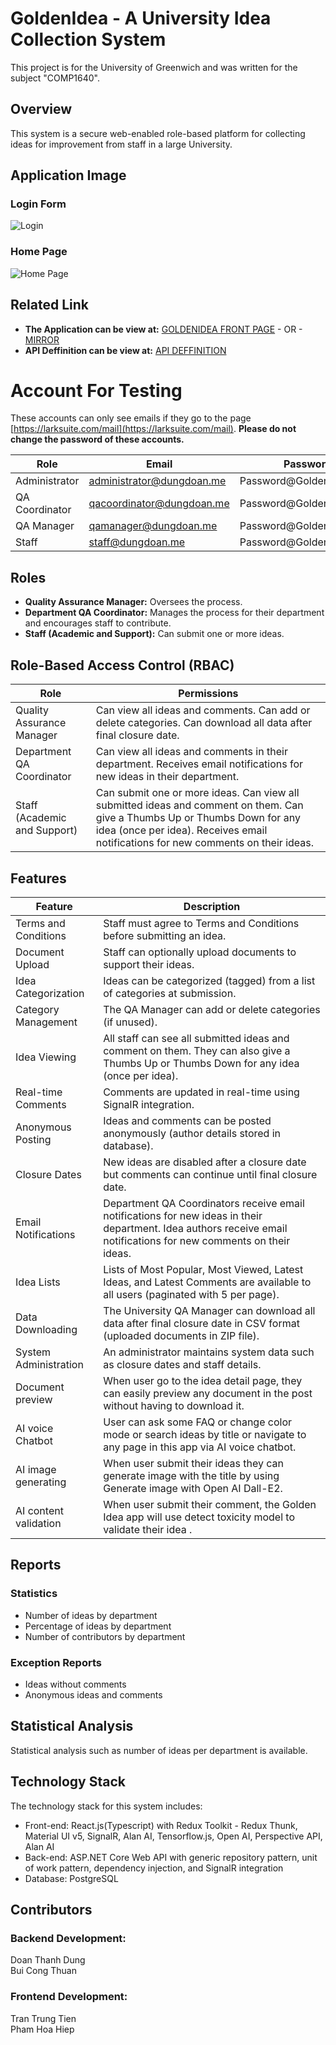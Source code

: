 # GoldenIdea - A University Idea Collection System

This project is for the University of Greenwich and was written for the subject "COMP1640".

## Overview

This system is a secure web-enabled role-based platform for collecting ideas for improvement from staff in a large University.

## Application Image

### Login Form
![Login](https://user-images.githubusercontent.com/105436645/229393213-633020a1-9c5a-4cce-9365-97f599028503.png)

### Home Page
![Home Page](https://user-images.githubusercontent.com/97430041/229363819-55ab0d6f-ceee-4c3b-b460-87b23ffd50ab.png)

## Related Link

- **The Application can be view at:** [GOLDENIDEA FRONT PAGE](https://goldenidea.dungdoan.me/) - OR - [MIRROR](https://golden-idea-comp-1640.vercel.app/)
- **API Deffinition can be view at:** [API DEFFINITION](https://goldenidea.azurewebsites.net/swagger/index.html)

# Account For Testing

These accounts can only see emails if they go to the page [https://larksuite.com/mail](https://larksuite.com/mail). **Please do not change the password of these accounts.**

| Role | Email | Password |
| --- | --- | --- |
| Administrator | administrator@dungdoan.me | Password@GoldenIdea2023 |
| QA Coordinator | qacoordinator@dungdoan.me | Password@GoldenIdea2023 |
| QA Manager | qamanager@dungdoan.me | Password@GoldenIdea2023 |
| Staff | staff@dungdoan.me | Password@GoldenIdea2023 |

## Roles

- **Quality Assurance Manager:** Oversees the process.
- **Department QA Coordinator:** Manages the process for their department and encourages staff to contribute.
- **Staff (Academic and Support):** Can submit one or more ideas.

## Role-Based Access Control (RBAC)

| Role                         | Permissions                                                                                                                                                                                                     |
| ---------------------------- | --------------------------------------------------------------------------------------------------------------------------------------------------------------------------------------------------------------- |
| Quality Assurance Manager    | Can view all ideas and comments. Can add or delete categories. Can download all data after final closure date.                                                                                                  |
| Department QA Coordinator    | Can view all ideas and comments in their department. Receives email notifications for new ideas in their department.                                                                                            |
| Staff (Academic and Support) | Can submit one or more ideas. Can view all submitted ideas and comment on them. Can give a Thumbs Up or Thumbs Down for any idea (once per idea). Receives email notifications for new comments on their ideas. |

## Features

| Feature               | Description                                                                                                                                                         |
| --------------------- | ------------------------------------------------------------------------------------------------------------------------------------------------------------------- |
| Terms and Conditions  | Staff must agree to Terms and Conditions before submitting an idea.                                                                                                 |
| Document Upload       | Staff can optionally upload documents to support their ideas.                                                                                                       |
| Idea Categorization   | Ideas can be categorized (tagged) from a list of categories at submission.                                                                                          |
| Category Management   | The QA Manager can add or delete categories (if unused).                                                                                                            |
| Idea Viewing          | All staff can see all submitted ideas and comment on them. They can also give a Thumbs Up or Thumbs Down for any idea (once per idea).                              |
| Real-time Comments    | Comments are updated in real-time using SignalR integration.                                                                                                        |
| Anonymous Posting     | Ideas and comments can be posted anonymously (author details stored in database).                                                                                   |
| Closure Dates         | New ideas are disabled after a closure date but comments can continue until final closure date.                                                                     |
| Email Notifications   | Department QA Coordinators receive email notifications for new ideas in their department. Idea authors receive email notifications for new comments on their ideas. |
| Idea Lists            | Lists of Most Popular, Most Viewed, Latest Ideas, and Latest Comments are available to all users (paginated with 5 per page).                                       |
| Data Downloading      | The University QA Manager can download all data after final closure date in CSV format (uploaded documents in ZIP file).                                            |
| System Administration | An administrator maintains system data such as closure dates and staff details.                                                                                     |
| Document preview | When user go to the idea detail page, they can easily preview any document in the post without having to download it.                                                                                     |
| AI voice Chatbot | User can ask some FAQ or change color mode or search ideas by title or navigate to any page in this app via AI voice chatbot.                                                                                     |
| AI image generating | When user submit their ideas they can generate image with the title by using Generate image with Open AI Dall-E2.                                                                                     |
| AI content validation | When user submit their comment, the Golden Idea app will use detect toxicity model to validate their idea .                                                                                     |
## Reports

### Statistics

- Number of ideas by department
- Percentage of ideas by department
- Number of contributors by department

### Exception Reports

- Ideas without comments
- Anonymous ideas and comments

## Statistical Analysis

Statistical analysis such as number of ideas per department is available.

## Technology Stack

The technology stack for this system includes:

- Front-end: React.js(Typescript) with Redux Toolkit - Redux Thunk, Material UI v5, SignalR, Alan AI, Tensorflow.js, Open AI, Perspective API, Alan AI 
- Back-end: ASP.NET Core Web API with generic repository pattern, unit of work pattern, dependency injection, and SignalR integration
- Database: PostgreSQL

## Contributors

### Backend Development:

Doan Thanh Dung  
Bui Cong Thuan

### Frontend Development:

Tran Trung Tien  
Pham Hoa Hiep

